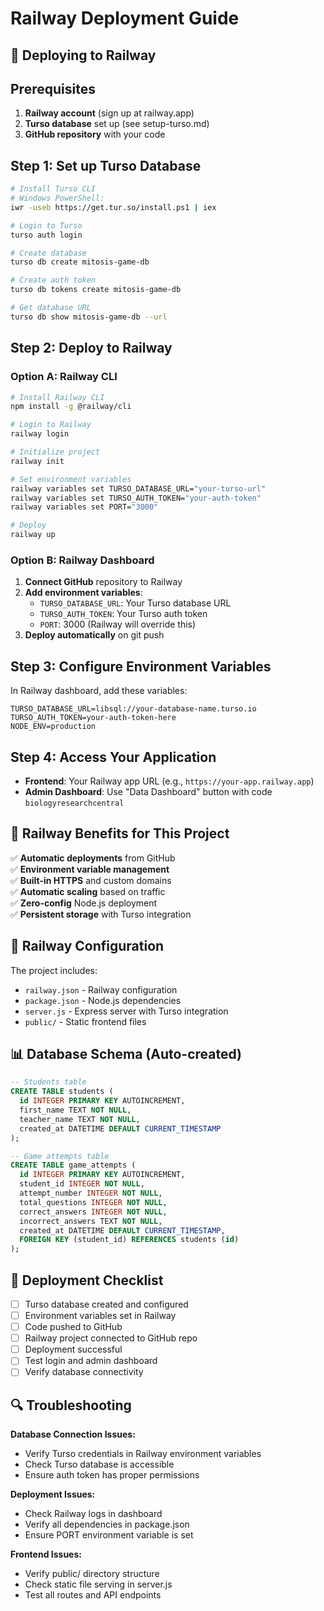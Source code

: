 # Railway Deployment Guide

## 🚀 Deploying to Railway

## Prerequisites
1. **Railway account** (sign up at railway.app)
2. **Turso database** set up (see setup-turso.md)
3. **GitHub repository** with your code

## Step 1: Set up Turso Database

```bash
# Install Turso CLI
# Windows PowerShell:
iwr -useb https://get.tur.so/install.ps1 | iex

# Login to Turso
turso auth login

# Create database
turso db create mitosis-game-db

# Create auth token
turso db tokens create mitosis-game-db

# Get database URL
turso db show mitosis-game-db --url
```

## Step 2: Deploy to Railway

### Option A: Railway CLI
```bash
# Install Railway CLI
npm install -g @railway/cli

# Login to Railway
railway login

# Initialize project
railway init

# Set environment variables
railway variables set TURSO_DATABASE_URL="your-turso-url"
railway variables set TURSO_AUTH_TOKEN="your-auth-token"
railway variables set PORT="3000"

# Deploy
railway up
```

### Option B: Railway Dashboard
1. **Connect GitHub** repository to Railway
2. **Add environment variables**:
   - `TURSO_DATABASE_URL`: Your Turso database URL
   - `TURSO_AUTH_TOKEN`: Your Turso auth token
   - `PORT`: 3000 (Railway will override this)
3. **Deploy automatically** on git push

## Step 3: Configure Environment Variables

In Railway dashboard, add these variables:

```
TURSO_DATABASE_URL=libsql://your-database-name.turso.io
TURSO_AUTH_TOKEN=your-auth-token-here
NODE_ENV=production
```

## Step 4: Access Your Application

- **Frontend**: Your Railway app URL (e.g., `https://your-app.railway.app`)
- **Admin Dashboard**: Use "Data Dashboard" button with code `biologyresearchcentral`

## 🎯 Railway Benefits for This Project

✅ **Automatic deployments** from GitHub  
✅ **Environment variable management**  
✅ **Built-in HTTPS** and custom domains  
✅ **Automatic scaling** based on traffic  
✅ **Zero-config** Node.js deployment  
✅ **Persistent storage** with Turso integration  

## 🔧 Railway Configuration

The project includes:
- `railway.json` - Railway configuration
- `package.json` - Node.js dependencies
- `server.js` - Express server with Turso integration
- `public/` - Static frontend files

## 📊 Database Schema (Auto-created)

```sql
-- Students table
CREATE TABLE students (
  id INTEGER PRIMARY KEY AUTOINCREMENT,
  first_name TEXT NOT NULL,
  teacher_name TEXT NOT NULL,
  created_at DATETIME DEFAULT CURRENT_TIMESTAMP
);

-- Game attempts table  
CREATE TABLE game_attempts (
  id INTEGER PRIMARY KEY AUTOINCREMENT,
  student_id INTEGER NOT NULL,
  attempt_number INTEGER NOT NULL,
  total_questions INTEGER NOT NULL,
  correct_answers INTEGER NOT NULL,
  incorrect_answers TEXT NOT NULL,
  created_at DATETIME DEFAULT CURRENT_TIMESTAMP,
  FOREIGN KEY (student_id) REFERENCES students (id)
);
```

## 🚀 Deployment Checklist

- [ ] Turso database created and configured
- [ ] Environment variables set in Railway
- [ ] Code pushed to GitHub
- [ ] Railway project connected to GitHub repo
- [ ] Deployment successful
- [ ] Test login and admin dashboard
- [ ] Verify database connectivity

## 🔍 Troubleshooting

**Database Connection Issues:**
- Verify Turso credentials in Railway environment variables
- Check Turso database is accessible
- Ensure auth token has proper permissions

**Deployment Issues:**
- Check Railway logs in dashboard
- Verify all dependencies in package.json
- Ensure PORT environment variable is set

**Frontend Issues:**
- Verify public/ directory structure
- Check static file serving in server.js
- Test all routes and API endpoints
